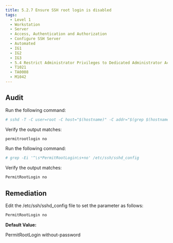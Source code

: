 ```yaml
---
title: 5.2.7 Ensure SSH root login is disabled
tags:
  - Level 1
  - Workstation
  - Server
  - Access, Authentication and Authorization
  - Configure SSH Server
  - Automated
  - IG1
  - IG2
  - IG3
  - 5.4 Restrict Administrator Privileges to Dedicated Administrator Accounts
  - T1021
  - TA0008
  - M1042
---
```


## Audit
Run the following command:
```bash
# sshd -T -C user=root -C host="$(hostname)" -C addr="$(grep $(hostname) /etc/hosts | awk '{print $1}')" | grep permitrootlogin
```

Verify the output matches:
```bash
permitrootlogin no
```

Run the following command:
```bash
# grep -Ei '^\s*PermitRootLogin\s+no' /etc/ssh/sshd_config
```

Verify the output matches:
```bash
PermitRootLogin no
```

## Remediation
Edit the /etc/ssh/sshd_config file to set the parameter as follows:
```bash
PermitRootLogin no
```

**Default Value:**

PermitRootLogin without-password
